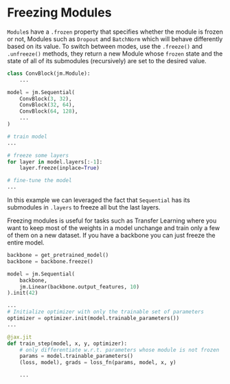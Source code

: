 
# Freezing Modules

`Module`s have a `.frozen` property that specifies whether the module is frozen or not, Modules such as `Dropout` and `BatchNorm` which will behave differently based on its value. To switch between modes, use the `.freeze()` and `.unfreeze()` methods, they return a new Module whose `frozen` state and the state of all of its submodules (recursively) are set to the desired value.

```python hl_lines="16"
class ConvBlock(jm.Module):
    ...

model = jm.Sequential(
    ConvBlock(3, 32),
    ConvBlock(32, 64),
    ConvBlock(64, 128),
    ...
)

# train model
...

# freeze some layers
for layer in model.layers[:-1]:
    layer.freeze(inplace=True)

# fine-tune the model
...
```
In this example we can leveraged the fact that `Sequential` has its submodules in `.layers` to freeze all but the last layers.

Freezing modules is useful for tasks such as Transfer Learning where you want to keep most of the weights in a model unchange and train only a few of them on a new dataset. If you have a backbone you can just freeze the entire model.

```python hl_lines="2 16"
backbone = get_pretrained_model()
backbone = backbone.freeze()

model = jm.Sequential(
    backbone,
    jm.Linear(backbone.output_features, 10)
).init(42)

...
# Initialize optimizer with only the trainable set of parameters
optimizer = optimizer.init(model.trainable_parameters())
...

@jax.jit
def train_step(model, x, y, optimizer):
    # only differentiate w.r.t. parameters whose module is not frozen
    params = model.trainable_parameters()
    (loss, model), grads = loss_fn(params, model, x, y)

    ...
```
